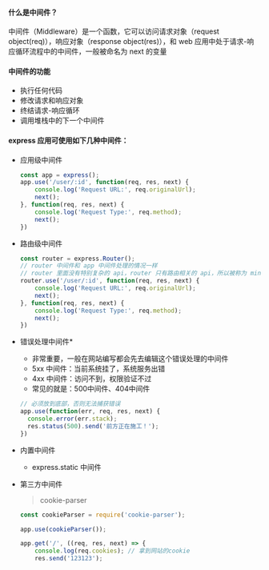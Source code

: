 #### 什么是中间件？

中间件（Middleware）是一个函数，它可以访问请求对象（request object(req)），响应对象（response object(res)），和 web 应用中处于请求-响应循环流程中的中间件，一般被命名为 next 的变量



#### 中间件的功能

+ 执行任何代码
+ 修改请求和响应对象
+ 终结请求-响应循环
+ 调用堆栈中的下一个中间件



#### express 应用可使用如下几种中间件：

+ 应用级中间件

  ``` javascript
  const app = express();
  app.use('/user/:id', function(req, res, next) {
      console.log('Request URL:', req.originalUrl);
      next();
  }, function(req, res, next) {
      console.log('Request Type:', req.method);
      next();
  })
  ```

+ 路由级中间件

  ``` javascript
  const router = express.Router();
  // router 中间件和 app 中间件处理的情况一样
  // router 里面没有特别复杂的 api，router 只有路由相关的 api，所以被称为 mini-app
  router.use('/user/:id', function(req, res, next) {
      console.log('Request URL:', req.originalUrl);
      next();
  }, function(req, res, next) {
      console.log('Request Type:', req.method);
      next();
  })
  ```

+ 错误处理中间件*

  + 非常重要，一般在网站编写都会先去编辑这个错误处理的中间件
  + 5xx 中间件：当前系统挂了，系统服务出错
  + 4xx 中间件：访问不到，权限验证不过
  + 常见的就是：500中间件、404中间件

  ``` javascript
  // 必须放到底部，否则无法捕获错误
  app.use(function(err, req, res, next) {
  	console.error(err.stack);
  	res.status(500).send('前方正在施工！');
  })
  ```

+ 内置中间件

  + express.static 中间件

+ 第三方中间件 

  > cookie-parser

  ``` javascript
  const cookieParser = require('cookie-parser');
  
  app.use(cookieParser());
  
  app.get('/', ((req, res, next) => {
      console.log(req.cookies);	// 拿到网站的cookie
      res.send('123123');
  ```

  